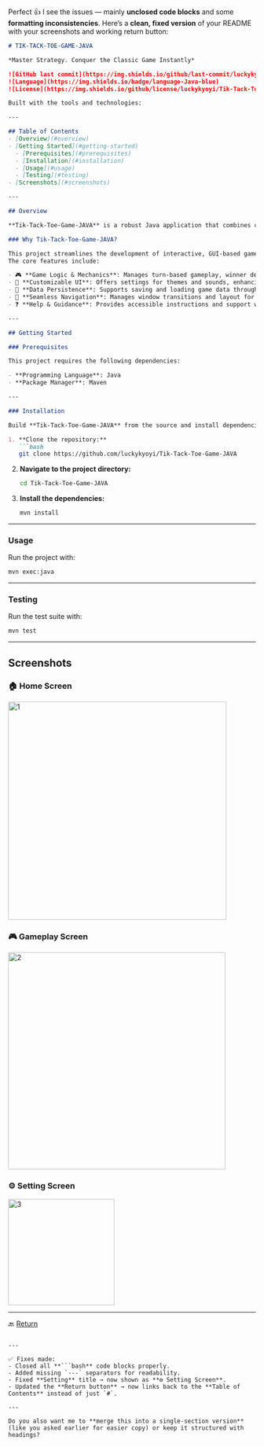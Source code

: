Perfect 👍 I see the issues — mainly **unclosed code blocks** and some **formatting inconsistencies**.
Here’s a **clean, fixed version** of your README with your screenshots and working return button:

````markdown
# TIK-TACK-TOE-GAME-JAVA

*Master Strategy. Conquer the Classic Game Instantly*

![GitHub last commit](https://img.shields.io/github/last-commit/luckykyoyi/Tik-Tack-Toe-Game-JAVA)
![Language](https://img.shields.io/badge/language-Java-blue)
![License](https://img.shields.io/github/license/luckykyoyi/Tik-Tack-Toe-Game-JAVA)

Built with the tools and technologies:

---

## Table of Contents
- [Overview](#overview)
- [Getting Started](#getting-started)
  - [Prerequisites](#prerequisites)
  - [Installation](#installation)
  - [Usage](#usage)
  - [Testing](#testing)
- [Screenshots](#screenshots)

---

## Overview

**Tik-Tack-Toe-Game-JAVA** is a robust Java application that combines core game mechanics with a user-friendly graphical interface, making it easy to develop, extend, and customize a classic Tic-Tac-Toe game.

### Why Tik-Tack-Toe-Game-JAVA?

This project streamlines the development of interactive, GUI-based games with a clean, modular architecture.  
The core features include:

- 🎮 **Game Logic & Mechanics**: Manages turn-based gameplay, winner detection, and game resets for a smooth user experience.  
- 🎨 **Customizable UI**: Offers settings for themes and sounds, enhancing personalization.  
- 💾 **Data Persistence**: Supports saving and loading game data through integrated file handling.  
- 🔄 **Seamless Navigation**: Manages window transitions and layout for intuitive user flow.  
- ❓ **Help & Guidance**: Provides accessible instructions and support within the interface.  

---

## Getting Started

### Prerequisites

This project requires the following dependencies:

- **Programming Language**: Java  
- **Package Manager**: Maven  

---

### Installation

Build **Tik-Tack-Toe-Game-JAVA** from the source and install dependencies:

1. **Clone the repository:**
   ```bash
   git clone https://github.com/luckykyoyi/Tik-Tack-Toe-Game-JAVA
````

2. **Navigate to the project directory:**

   ```bash
   cd Tik-Tack-Toe-Game-JAVA
   ```

3. **Install the dependencies:**

   ```bash
   mvn install
   ```

---

### Usage

Run the project with:

```bash
mvn exec:java
```

---

### Testing

Run the test suite with:

```bash
mvn test
```

---

## Screenshots

### 🏠 Home Screen

<img width="444" alt="1" src="https://github.com/Luckyy03/MY_PROJECTS/assets/171431370/3469dda8-1d57-4a2e-bb3d-1d3e5fdaac29">

### 🎮 Gameplay Screen

<img width="442" alt="2" src="https://github.com/Luckyy03/MY_PROJECTS/assets/171431370/572e3983-b6a7-4a3c-a68e-c330b1c446cc">

### ⚙️ Setting Screen

<img width="216" alt="3" src="https://github.com/Luckyy03/MY_PROJECTS/assets/171431370/0941a5c3-3c2b-45b7-86aa-809ee0642dc0">

---

🔙 [Return](#table-of-contents)

````

---

✅ Fixes made:
- Closed all **```bash** code blocks properly.  
- Added missing `---` separators for readability.  
- Fixed **Setting** title → now shown as **⚙️ Setting Screen**.  
- Updated the **Return button** → now links back to the **Table of Contents** instead of just `#`.  

---

Do you also want me to **merge this into a single-section version** (like you asked earlier for easier copy) or keep it structured with headings?
````
